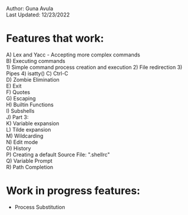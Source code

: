Author: Guna Avula <br />
Last Updated: 12/23/2022 <br />

# Features that work:
  A) Lex and Yacc - Accepting more complex commands <br />
  B) Executing commands <br />
      1) Simple command process creation and execution
      2) File redirection
      3) Pipes
      4) isatty()
  C) Ctrl-C <br />
  D) Zombie Elimination <br />
  E) Exit <br />
  F) Quotes <br />
  G) Escaping <br />
  H) Builtin Functions <br />
  I) Subshells <br />
  J) Part 3: <br />
  K) Variable expansion <br />
  L) Tilde expansion <br />
  M) Wildcarding <br />
  N) Edit mode <br />
  O) History <br />
  P) Creating a default Source File: ".shellrc" <br />
  Q) Variable Prompt <br />
  R) Path Completion <br />

# Work in progress features:
  * Process Substitution
